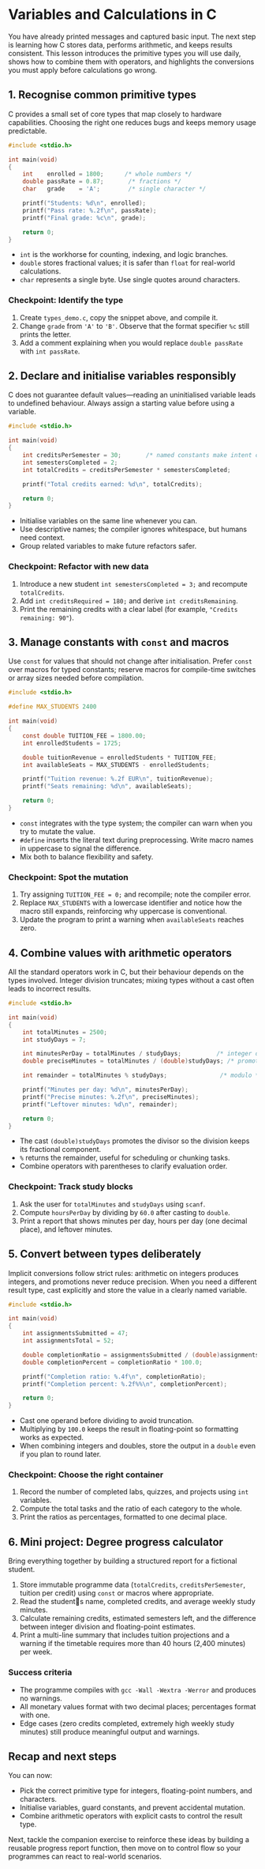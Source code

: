 # Variables and Calculations in C

You have already printed messages and captured basic input. The next step is learning how C stores data, performs arithmetic, and keeps results consistent. This lesson introduces the primitive types you will use daily, shows how to combine them with operators, and highlights the conversions you must apply before calculations go wrong.

## 1. Recognise common primitive types

C provides a small set of core types that map closely to hardware capabilities. Choosing the right one reduces bugs and keeps memory usage predictable.

```c
#include <stdio.h>

int main(void)
{
    int    enrolled = 1800;      /* whole numbers */
    double passRate = 0.87;       /* fractions */
    char   grade    = 'A';        /* single character */

    printf("Students: %d\n", enrolled);
    printf("Pass rate: %.2f\n", passRate);
    printf("Final grade: %c\n", grade);

    return 0;
}
```

- `int` is the workhorse for counting, indexing, and logic branches.
- `double` stores fractional values; it is safer than `float` for real-world calculations.
- `char` represents a single byte. Use single quotes around characters.

### Checkpoint: Identify the type

1. Create `types_demo.c`, copy the snippet above, and compile it.
2. Change `grade` from `'A'` to `'B'`. Observe that the format specifier `%c` still prints the letter.
3. Add a comment explaining when you would replace `double passRate` with `int passRate`.

## 2. Declare and initialise variables responsibly

C does not guarantee default values—reading an uninitialised variable leads to undefined behaviour. Always assign a starting value before using a variable.

```c
#include <stdio.h>

int main(void)
{
    int creditsPerSemester = 30;       /* named constants make intent clear */
    int semestersCompleted = 2;
    int totalCredits = creditsPerSemester * semestersCompleted;

    printf("Total credits earned: %d\n", totalCredits);

    return 0;
}
```

- Initialise variables on the same line whenever you can.
- Use descriptive names; the compiler ignores whitespace, but humans need context.
- Group related variables to make future refactors safer.

### Checkpoint: Refactor with new data

1. Introduce a new student `int semestersCompleted = 3;` and recompute `totalCredits`.
2. Add `int creditsRequired = 180;` and derive `int creditsRemaining`.
3. Print the remaining credits with a clear label (for example, `"Credits remaining: 90"`).

## 3. Manage constants with `const` and macros

Use `const` for values that should not change after initialisation. Prefer `const` over macros for typed constants; reserve macros for compile-time switches or array sizes needed before compilation.

```c
#include <stdio.h>

#define MAX_STUDENTS 2400

int main(void)
{
    const double TUITION_FEE = 1800.00;
    int enrolledStudents = 1725;

    double tuitionRevenue = enrolledStudents * TUITION_FEE;
    int availableSeats = MAX_STUDENTS - enrolledStudents;

    printf("Tuition revenue: %.2f EUR\n", tuitionRevenue);
    printf("Seats remaining: %d\n", availableSeats);

    return 0;
}
```

- `const` integrates with the type system; the compiler can warn when you try to mutate the value.
- `#define` inserts the literal text during preprocessing. Write macro names in uppercase to signal the difference.
- Mix both to balance flexibility and safety.

### Checkpoint: Spot the mutation

1. Try assigning `TUITION_FEE = 0;` and recompile; note the compiler error.
2. Replace `MAX_STUDENTS` with a lowercase identifier and notice how the macro still expands, reinforcing why uppercase is conventional.
3. Update the program to print a warning when `availableSeats` reaches zero.

## 4. Combine values with arithmetic operators

All the standard operators work in C, but their behaviour depends on the types involved. Integer division truncates; mixing types without a cast often leads to incorrect results.

```c
#include <stdio.h>

int main(void)
{
    int totalMinutes = 2500;
    int studyDays = 7;

    int minutesPerDay = totalMinutes / studyDays;          /* integer division */
    double preciseMinutes = totalMinutes / (double)studyDays; /* promoted to double */

    int remainder = totalMinutes % studyDays;               /* modulo */

    printf("Minutes per day: %d\n", minutesPerDay);
    printf("Precise minutes: %.2f\n", preciseMinutes);
    printf("Leftover minutes: %d\n", remainder);

    return 0;
}
```

- The cast `(double)studyDays` promotes the divisor so the division keeps its fractional component.
- `%` returns the remainder, useful for scheduling or chunking tasks.
- Combine operators with parentheses to clarify evaluation order.

### Checkpoint: Track study blocks

1. Ask the user for `totalMinutes` and `studyDays` using `scanf`.
2. Compute `hoursPerDay` by dividing by `60.0` after casting to `double`.
3. Print a report that shows minutes per day, hours per day (one decimal place), and leftover minutes.

## 5. Convert between types deliberately

Implicit conversions follow strict rules: arithmetic on integers produces integers, and promotions never reduce precision. When you need a different result type, cast explicitly and store the value in a clearly named variable.

```c
#include <stdio.h>

int main(void)
{
    int assignmentsSubmitted = 47;
    int assignmentsTotal = 52;

    double completionRatio = assignmentsSubmitted / (double)assignmentsTotal;
    double completionPercent = completionRatio * 100.0;

    printf("Completion ratio: %.4f\n", completionRatio);
    printf("Completion percent: %.2f%%\n", completionPercent);

    return 0;
}
```

- Cast one operand before dividing to avoid truncation.
- Multiplying by `100.0` keeps the result in floating-point so formatting works as expected.
- When combining integers and doubles, store the output in a `double` even if you plan to round later.

### Checkpoint: Choose the right container

1. Record the number of completed labs, quizzes, and projects using `int` variables.
2. Compute the total tasks and the ratio of each category to the whole.
3. Print the ratios as percentages, formatted to one decimal place.

## 6. Mini project: Degree progress calculator

Bring everything together by building a structured report for a fictional student.

1. Store immutable programme data (`totalCredits`, `creditsPerSemester`, tuition per credit) using `const` or macros where appropriate.
2. Read the students name, completed credits, and average weekly study minutes.
3. Calculate remaining credits, estimated semesters left, and the difference between integer division and floating-point estimates.
4. Print a multi-line summary that includes tuition projections and a warning if the timetable requires more than 40 hours (2,400 minutes) per week.

### Success criteria

- The programme compiles with `gcc -Wall -Wextra -Werror` and produces no warnings.
- All monetary values format with two decimal places; percentages format with one.
- Edge cases (zero credits completed, extremely high weekly study minutes) still produce meaningful output and warnings.

## Recap and next steps

You can now:

- Pick the correct primitive type for integers, floating-point numbers, and characters.
- Initialise variables, guard constants, and prevent accidental mutation.
- Combine arithmetic operators with explicit casts to control the result type.

Next, tackle the companion exercise to reinforce these ideas by building a reusable progress report function, then move on to control flow so your programmes can react to real-world scenarios.
